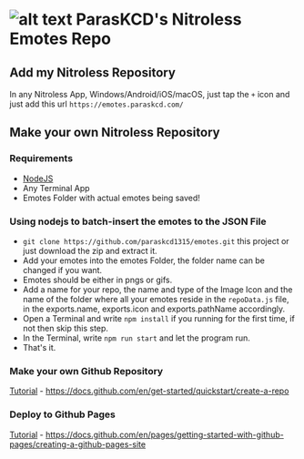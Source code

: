 # ![alt text](http://emotes.paraskcd.com/icon.jpeg) ParasKCD's Nitroless Emotes Repo

## Add my Nitroless Repository
In any Nitroless App, Windows/Android/iOS/macOS, just tap the `+` icon and just add this url `https://emotes.paraskcd.com/`

## Make your own Nitroless Repository

### Requirements 
- [NodeJS](#https://nodejs.org/)
- Any Terminal App
- Emotes Folder with actual emotes being saved!

### Using nodejs to batch-insert the emotes to the JSON File

- `git clone https://github.com/paraskcd1315/emotes.git` this project or just download the zip and extract it.
- Add your emotes into the emotes Folder, the folder name can be changed if you want.
- Emotes should be either in pngs or gifs.
- Add a name for your repo, the name and type of the Image Icon and the name of the folder where all your emotes reside in the `repoData.js` file, in the exports.name, exports.icon and exports.pathName accordingly.
- Open a Terminal and write `npm install` if you running for the first time, if not then skip this step.
- In the Terminal, write `npm run start` and let the program run.
- That's it.

### Make your own Github Repository

[Tutorial](#https://docs.github.com/en/get-started/quickstart/create-a-repo) - https://docs.github.com/en/get-started/quickstart/create-a-repo

### Deploy to Github Pages

[Tutorial](#https://docs.github.com/en/pages/getting-started-with-github-pages/creating-a-github-pages-site) - https://docs.github.com/en/pages/getting-started-with-github-pages/creating-a-github-pages-site
